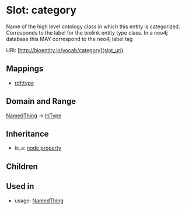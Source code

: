 # Slot: category


Name of the high level ontology class in which this entity is categorized. Corresponds to the label for the biolink entity type class. In a neo4j database this MAY correspond to the neo4j label tag

URI: [http://bioentity.io/vocab/category](slot_uri)
## Mappings

 * [rdf:type](http://purl.obolibrary.org/obo/rdf_type)
## Domain and Range

[NamedThing](NamedThing.md) -> [IriType](IriType.md)
## Inheritance

 *  is_a: [node property](node_property.md)
## Children

## Used in

 *  usage: [NamedThing](NamedThing.md)
